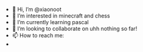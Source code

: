 - 👋 Hi, I’m @xiaonoot
- 👀 I’m interested in minecraft and chess
- 🌱 I’m currently learning pascal
- 💞️ I’m looking to collaborate on uhh nothing so far!
- 📫 How to reach me:
- 

<!---
xiaonoot/xiaonoot is a ✨ special ✨ repository because its `README.md` (this file) appears on your GitHub profile.
You can click the Preview link to take a look at your changes.
--->
